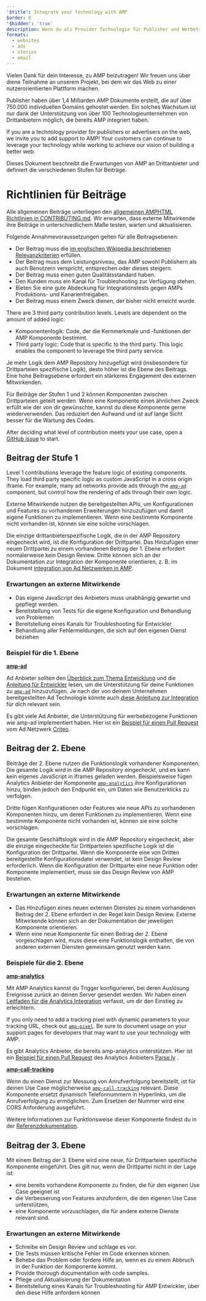 ```yaml
---
'$title': Integrate your technology with AMP
$order: 0
'$hidden': 'true'
description: Wenn du als Provider Technologie für Publisher und Werbetreibende im Internet bereitstellst, laden wir dich ein, AMP zu unterstützen, damit deine Kunden weiterhin von deiner Technologie profitieren und …
formats:
  - websites
  - ads
  - stories
  - email
---
```


Vielen Dank für dein Interesse, zu AMP beizutragen! Wir freuen uns über diene Teilnahme an unserem Projekt, bei dem wir das Web zu einer nutzerorientierten Plattform machen.

Publisher haben über 1,4 Milliarden AMP Dokumente erstellt, die auf über 750.000 individuellen Domains gehostet werden. Ein solches Wachstum ist nur dank der Unterstützung von über 100 Technologieunternehmen von Drittanbietern möglich, die bereits AMP integriert haben.

If you are a technology provider for publishers or advertisers on the web, we invite you to add support to AMP! Your customers can continue to leverage your technology while working to achieve our vision of building a better web.

Dieses Dokument beschreibt die Erwartungen von AMP an Drittanbieter und definiert die verschiedenen Stufen für Beiträge.

# Richtlinien für Beiträge

Alle allgemeinen Beiträge unterliegen den [allgemeinen AMPHTML Richtlinien in CONTRIBUTING.md](https://github.com/ampproject/amphtml/blob/main/CONTRIBUTING.md). Wir erwarten, dass externe Mitwirkende ihre Beiträge in unterschiedlichem Maße testen, warten und aktualisieren.

Folgende Annahmevoraussetzungen gelten für alle Beitragsebenen:

- Der Beitrag muss die [im englischen Wikipedia beschriebenen Relevanzkriterien](https://en.wikipedia.org/wiki/Wikipedia:Notability) erfüllen.
- Der Beitrag muss dem Leistungsniveau, das AMP sowohl Publishern als auch Benutzern verspricht, entsprechen oder dieses steigern.
- Der Beitrag muss einen guten Qualitätsstandard haben.
- Den Kunden muss ein Kanal für Troubleshooting zur Verfügung stehen.
- Bieten Sie eine gute Abdeckung für Integrationstests gegen AMPs Produktions- und Kanarienfreigaben.
- Der Beitrag muss einem Zweck dienen, der bisher nicht erreicht wurde.

There are 3 third party contribution levels. Levels are dependent on the amount of added logic:

- Komponentenlogik: Code, der die Kernmerkmale und -funktionen der AMP Komponente bestimmt.
- Third party logic: Code that is specific to the third party. This logic enables the component to leverage the third party service.

Je mehr Logik dem AMP Repository hinzugefügt wird (insbesondere für Drittparteien spezifische Logik), desto höher ist die Ebene des Beitrags. Eine hohe Beitragsebene erfordert ein stärkeres Engagement des externen Mitwirkenden.

Für Beiträge der Stufen 1 und 2 können Komponenten zwischen Drittparteien geteilt werden. Wenn eine Komponente einen ähnlichen Zweck erfüllt wie der von dir gewünschte, kannst du diese Komponente gerne wiederverwenden. Das reduziert den Aufwand und ist auf lange Sicht besser für die Wartung des Codes.

After deciding what level of contribution meets your use case, open a [GitHub issue](https://github.com/ampproject/amphtml/issues/new) to start.

## Beitrag der Stufe 1

Level 1 contributions leverage the feature logic of existing components. They load third party specific logic as custom JavaScript in a cross origin iframe. For example, many ad networks provide ads through the [`amp-ad`](../../../components/reference/amp-ad.md) component, but control how the rendering of ads through their own logic.

Externe Mitwirkende nutzen die bereitgestellten APIs, um Konfigurationen und Features zu vorhandenen Erweiterungen hinzuzufügen und damit eigene Funktionen zu implementieren. Wenn eine bestimmte Komponente nicht vorhanden ist, können sie eine solche vorschlagen.

Die einzige drittanbieterspezifische Logik, die in der AMP Repository eingecheckt wird, ist die Konfiguration der Drittpartei. Das Hinzufügen einer neuen Drittpartei zu einem vorhandenen Beitrag der 1. Ebene erfordert normalerweise kein Design Review. Dritte können sich an der Dokumentation zur Integration der Komponente orientieren, z. B. im Dokument [Integration von Ad Netzwerken in AMP](https://github.com/ampproject/amphtml/blob/main/ads/README.md).

### Erwartungen an externe Mitwirkende

- Das eigene JavaScript des Anbieters muss unabhängig gewartet und gepflegt werden.
- Bereitstellung von Tests für die eigene Konfiguration und Behandlung von Problemen
- Bereitstellung eines Kanals für Troubleshooting für Entwickler
- Behandlung aller Fehlermeldungen, die sich auf den eigenen Dienst beziehen

### Beispiel für die 1. Ebene

[**amp-ad**](../../../components/reference/amp-ad.md)

Ad Anbieter sollten den [Überblick zum Thema Entwicklung](https://github.com/ampproject/amphtml/tree/master/ads#overview) und die [Anleitung für Entwickler](https://github.com/ampproject/amphtml/tree/master/ads#developer-guidelines-for-a-pull-request) lesen, um die Unterstützung für deine Funktionen zu [`amp-ad`](../../../components/reference/amp-ad.md) hinzuzufügen. Je nach der von deinem Unternehmen bereitgestellten Ad Technologie könnte auch [diese Anleitung zur Integration](/content/amp-dev/documentation/guides-and-tutorials/contribute/vendor-contributions/ad-integration-guide.md?format=ads) für dich relevant sein.

Es gibt viele Ad Anbieter, die Unterstützung für werbebezogene Funktionen wie amp-ad implementiert haben. Hier ist ein [Beispiel für einen Pull Request](https://github.com/ampproject/amphtml/pull/2299) vom Ad Netzwerk [Criteo](https://github.com/ampproject/amphtml/blob/main/ads/criteo.md).

## Beitrag der 2. Ebene

Beiträge der 2. Ebene nutzen die Funktionslogik vorhandener Komponenten. Die gesamte Logik wird in die AMP Repository eingecheckt, und es kann kein eigenes JavaScript in iframes geladen werden. Beispielsweise fügen Analytics Anbieter der Komponente [`amp-analytics`](../../../components/reference/amp-analytics.md) ihre Konfigurationen hinzu, binden jedoch den Endpunkt ein, um Daten wie Benutzerklicks zu verfolgen.

Dritte fügen Konfigurationen oder Features wie neue APIs zu vorhandenen Komponenten hinzu, um deren Funktionen zu implementieren. Wenn eine bestimmte Komponente nicht vorhanden ist, können sie eine solche vorschlagen.

Die gesamte Geschäftslogik wird in die AMP Repository eingecheckt, aber die einzige eingecheckte für Drittparteien spezifische Logik ist die Konfiguration der Drittpartei. Wenn die Komponente eine von Dritten bereitgestellte Konfigurationsdatei verwendet, ist kein Design Review erforderlich. Wenn die Konfiguration der Drittpartei eine neue Funktion oder Komponente implementiert, muss sie das Design Review von AMP bestehen.

### Erwartungen an externe Mitwirkende

- Das Hinzufügen eines neuen externen Dienstes zu einem vorhandenen Beitrag der 2. Ebene erfordert in der Regel kein Design Review. Externe Mitwirkende können sich an der Dokumentation der jeweiligen Komponente orientieren.
- Wenn eine neue Komponente für einen Beitrag der 2. Ebene vorgeschlagen wird, muss diese eine Funktionslogik enthalten, die von anderen externen Diensten gemeinsam genutzt werden kann.

### Beispiele für die 2. Ebene

[**amp-analytics**](../../../components/reference/amp-analytics.md)

Mit AMP Analytics kannst du Trigger konfigurieren, bei deren Auslösung Ereignisse zurück an deinen Server gesendet werden. Wir haben einen [Leitfaden für die Analytics Integration](../../optimize-measure/configure-analytics/index.md) verfasst, um dir den Einstieg zu erleichtern.

If you only need to add a tracking pixel with dynamic parameters to your tracking URL, check out [`amp-pixel`](../../../components/reference/amp-pixel.md). Be sure to document usage on your support pages for developers that may want to use your technology with AMP.

Es gibt Analytics Anbieter, die bereits amp-analytics unterstützen. Hier ist ein [Beispiel für einen Pull Request](https://github.com/ampproject/amphtml/pull/1595) des Analytics Anbieters [Parse.ly](https://www.parsely.com/help/integration/google-amp/) .

[**amp-call-tracking**](../../../components/reference/amp-call-tracking.md)

Wenn du einen Dienst zur Messung von Anrufverfolgung bereitstellt, ist für deinen Use Case möglicherweise [`amp-call-tracking`](../../../components/reference/amp-call-tracking.md) relevant. Diese Komponente ersetzt dynamisch Telefonnummern in Hyperlinks, um die Anrufverfolgung zu ermöglichen. Zum Ersetzen der Nummer wird eine CORS Anforderung ausgeführt.

Weitere Informationen zur Funktionsweise dieser Komponente findest du in der [Referenzdokumentation](../../../components/reference/amp-call-tracking.md).

## Beitrag der 3. Ebene

Mit einem Beitrag der 3. Ebene wird eine neue, für Drittparteien spezifische Komponente eingeführt. Dies gilt nur, wenn die Drittpartei nicht in der Lage ist:

- eine bereits vorhandene Komponente zu finden, die für den eigenen Use Case geeignet ist
- die Verbesserung von Features anzufordern, die den eigenen Use Case unterstützen,
- eine Komponente vorzuschlagen, die für andere externe Dienste relevant sind.

### Erwartungen an externe Mitwirkende

- Schreibe ein Design Review und schlage es vor.
- Die Tests müssen kritische Fehler im Code erkennen können.
- Behebe das Problem oder fordere Hilfe an, wenn es zu einem Abbruch in der Funktion der Komponente kommt.
- Provide thorough documentation with code samples.
- Pflege und Aktualisierung der Dokumentation
- Bereitstellung eines Kanals für Troubleshooting für AMP Entwickler, über den diese Hilfe anfordern können
